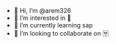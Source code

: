 - 👋 Hi, I’m @arem326
- 👀 I’m interested in 🍜
- 🌱 I’m currently learning sap
- 💞️ I’m looking to collaborate on 🈂
